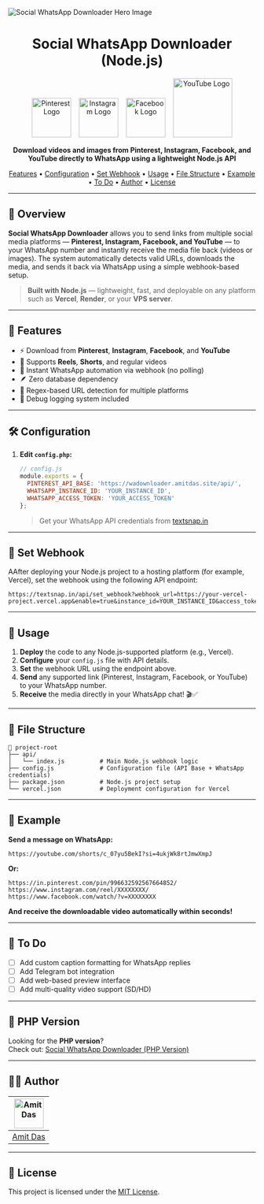 ![Social WhatsApp Downloader Hero Image](https://repository-images.githubusercontent.com/1003385599/fe15526b-2aee-46e8-a36b-be4e27d5caf1)

<h1 align="center">Social WhatsApp Downloader (Node.js)
</h1>

<p align="center">
  <img src="https://upload.wikimedia.org/wikipedia/commons/thumb/3/35/Pinterest_Logo.svg/1024px-Pinterest_Logo.svg.png" width="80" alt="Pinterest Logo"/>
  &nbsp;&nbsp;
  <img src="https://upload.wikimedia.org/wikipedia/commons/e/e7/Instagram_logo_2016.svg" width="80" alt="Instagram Logo"/>
  &nbsp;&nbsp;
  <img src="https://upload.wikimedia.org/wikipedia/commons/1/1b/Facebook_icon.svg" width="80" alt="Facebook Logo"/>
  &nbsp;&nbsp;
  <img src="https://upload.wikimedia.org/wikipedia/commons/b/b8/YouTube_Logo_2017.svg" width="120" alt="YouTube Logo"/>
</p>

<p align="center">
  <b>Download videos and images from Pinterest, Instagram, Facebook, and YouTube directly to WhatsApp using a lightweight Node.js API</b>
</p>

<p align="center">
  <a href="#-features">Features</a> •
  <a href="#-configuration">Configuration</a> •
  <a href="#-set-webhook">Set Webhook</a> •
  <a href="#-usage">Usage</a> •
  <a href="#-file-structure">File Structure</a> •
  <a href="#-example">Example</a> •
  <a href="#-to-do">To Do</a> •
  <a href="#-author">Author</a> •
  <a href="#-license">License</a>
</p>

---

## 📌 Overview

**Social WhatsApp Downloader** allows you to send links from multiple social media platforms — **Pinterest, Instagram, Facebook, and YouTube** — to your WhatsApp number and instantly receive the media file back (videos or images).
The system automatically detects valid URLs, downloads the media, and sends it back via WhatsApp using a simple webhook-based setup.

> **Built with Node.js** — lightweight, fast, and deployable on any platform such as **Vercel**, **Render**, or your **VPS server**.

---

## 🚀 Features

* ⚡️ Download from **Pinterest**, **Instagram**, **Facebook**, and **YouTube**
* 📱 Supports **Reels**, **Shorts**, and regular videos
* 🔗 Instant WhatsApp automation via webhook (no polling)
* 🪶 Zero database dependency
* 🧩 Regex-based URL detection for multiple platforms
* 📝 Debug logging system included

---

## 🛠️ Configuration

1. **Edit `config.php`:**

   ```js
   // config.js
   module.exports = {
     PINTEREST_API_BASE: 'https://wadownloader.amitdas.site/api/',
     WHATSAPP_INSTANCE_ID: 'YOUR_INSTANCE_ID',
     WHATSAPP_ACCESS_TOKEN: 'YOUR_ACCESS_TOKEN'
   };
   ```

   > Get your WhatsApp API credentials from [textsnap.in](https://textsnap.in/)

---

## 🔗 Set Webhook

AAfter deploying your Node.js project to a hosting platform (for example, Vercel), set the webhook using the following API endpoint:

```
https://textsnap.in/api/set_webhook?webhook_url=https://your-vercel-project.vercel.app&enable=true&instance_id=YOUR_INSTANCE_ID&access_token=YOUR_ACCESS_TOKEN
```

---

## 📝 Usage

1. **Deploy** the code to any Node.js-supported platform (e.g., Vercel).
2. **Configure** your `config.js` file with API details.
3. **Set** the webhook URL using the endpoint above.
4. **Send** any supported link (Pinterest, Instagram, Facebook, or YouTube) to your WhatsApp number.
5. **Receive** the media directly in your WhatsApp chat! 🎬✅

---

## 📂 File Structure

```text
📁 project-root
├── api/
│   └── index.js          # Main Node.js webhook logic
├── config.js             # Configuration file (API Base + WhatsApp credentials)
├── package.json          # Node.js project setup
└── vercel.json           # Deployment configuration for Vercel
```

---

## 📸 Example

**Send a message on WhatsApp:**

```
https://youtube.com/shorts/c_07yu5BekI?si=4ukjWk8rtJmwXmpJ
```

**Or:**

```
https://in.pinterest.com/pin/996632592567664852/
https://www.instagram.com/reel/XXXXXXXX/
https://www.facebook.com/watch/?v=XXXXXXXX
```

**And receive the downloadable video automatically within seconds!**

---

## 📌 To Do

* [ ] Add custom caption formatting for WhatsApp replies
* [ ] Add Telegram bot integration
* [ ] Add web-based preview interface
* [ ] Add multi-quality video support (SD/HD)

---

## 🧩 PHP Version

Looking for the **PHP version**?  
Check out: [Social WhatsApp Downloader (PHP Version)](https://github.com/AmitDas4321/Social-WhatsApp-Downloader)

---

## 👨‍💻 Author

| [<img src="https://avatars.githubusercontent.com/u/112541611?v=4" width="60" alt="Amit Das"/>](https://amitdas.site) |
| :------------------------------------------------------------------------------------------------------------------: |
|                                           [Amit Das](https://amitdas.site)                                           |

---

## 📄 License

This project is licensed under the [MIT License](LICENSE).
